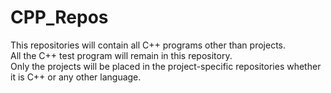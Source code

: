 # CPP_Repos
This repositories will contain all C++ programs other than projects.
<br>
All the C++ test program will remain in this repository.
<br>
Only the projects will be placed in the project-specific repositories whether it is C++ or any other language.